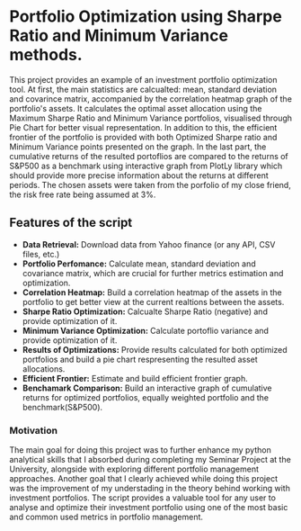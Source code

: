 # Portfolio Optimization using Sharpe Ratio and Minimum Variance methods.

This project provides an example of an investment portfolio optimization tool. At first, the main statistics are calcualted: mean, standard deviation and covarince matrix, accompanied by the correlation heatmap graph of the portfolio's assets. It calculates the optimal asset allocation using the Maximum Sharpe Ratio and Minimum Variance portfolios, visualised through Pie Chart for better visual representation. In addition to this, the efficient frontier of the portfolio is provided with both Optimized Sharpe ratio and Minimum Variance points presented on the graph. In the last part, the cumulative returns of the resulted portoflios are compared to the returns of S&P500 as a benchmark using interactive graph from PlotLy library which should provide more precise information about the returns at different periods.
The chosen assets were taken from the porfolio of my close friend, the risk free rate being assumed at 3%. 

## Features of the script
 - **Data Retrieval:** Download data from Yahoo finance (or any API, CSV files, etc.)
 - **Portfolio Perfomance:** Calculate mean, standard deviation and covariance matrix, which are crucial for further metrics estimation and optimization.
 - **Correlation Heatmap:** Build a correlation heatmap of the assets in the portfolio to get better view at the current realtions between the assets.
 - **Sharpe Ratio Optimization:** Calcualte Sharpe Ratio (negative) and provide optimization of it.
 - **Minimum Variance Optimization:** Calculate portoflio variance and provide optimization of it.
 - **Results of Optimizations:** Provide results calculated for both optimized portfolios and build a pie chart respresenting the resulted asset allocations.
 - **Efficient Frontier:** Estimate and build efficient frontier graph.
 - **Benchamark Comparison:** Build an interactive graph of cumulative returns for optimized portfolios, equally weighted portfolio and the benchmark(S&P500).

### Motivation

The main goal for doing this project was to further enhance my python analytical skills that I absorbed during completing my Seminar Project at the University, alongside with exploring different portfolio management approaches. Another goal that I clearly achieved while doing this project was the improvement of my understading in the theory behind working with investment portfolios. 
The script provides a valuable tool for any user to analyse and optimize their investment portfolio using one of the most basic  and common used metrics in portfolio management.
